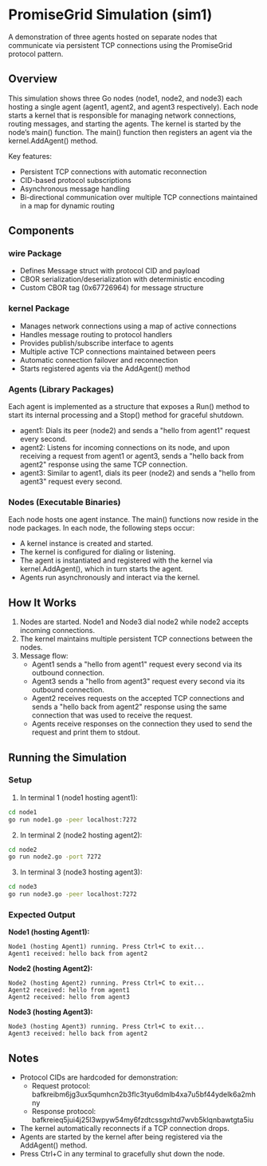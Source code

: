 # PromiseGrid Simulation (sim1)

A demonstration of three agents hosted on separate nodes that communicate via
persistent TCP connections using the PromiseGrid protocol pattern.

## Overview

This simulation shows three Go nodes (node1, node2, and node3) each hosting a
single agent (agent1, agent2, and agent3 respectively). Each node starts a
kernel that is responsible for managing network connections, routing messages,
and starting the agents. The kernel is started by the node’s main() function.
The main() function then registers an agent via the kernel.AddAgent() method.

Key features:

- Persistent TCP connections with automatic reconnection
- CID-based protocol subscriptions
- Asynchronous message handling
- Bi-directional communication over multiple TCP connections maintained in
  a map for dynamic routing

## Components

### wire Package
- Defines Message struct with protocol CID and payload
- CBOR serialization/deserialization with deterministic encoding
- Custom CBOR tag (0x67726964) for message structure

### kernel Package
- Manages network connections using a map of active connections
- Handles message routing to protocol handlers
- Provides publish/subscribe interface to agents
- Multiple active TCP connections maintained between peers
- Automatic connection failover and reconnection
- Starts registered agents via the AddAgent() method

### Agents (Library Packages)
Each agent is implemented as a structure that exposes a Run() method to
start its internal processing and a Stop() method for graceful shutdown.
- agent1: Dials its peer (node2) and sends a "hello from agent1"
  request every second.
- agent2: Listens for incoming connections on its node, and upon receiving a
  request from agent1 or agent3, sends a "hello back from agent2" response
  using the same TCP connection.
- agent3: Similar to agent1, dials its peer (node2) and sends a "hello from
  agent3" request every second.

### Nodes (Executable Binaries)
Each node hosts one agent instance. The main() functions now reside in the
node packages. In each node, the following steps occur:
- A kernel instance is created and started.
- The kernel is configured for dialing or listening.
- The agent is instantiated and registered with the kernel via
  kernel.AddAgent(), which in turn starts the agent.
- Agents run asynchronously and interact via the kernel.

## How It Works

1. Nodes are started. Node1 and Node3 dial node2 while node2 accepts incoming
   connections.
2. The kernel maintains multiple persistent TCP connections between the nodes.
3. Message flow:
   - Agent1 sends a "hello from agent1" request every second via its outbound
     connection.
   - Agent3 sends a "hello from agent3" request every second via its outbound
     connection.
   - Agent2 receives requests on the accepted TCP connections and sends a
     "hello back from agent2" response using the same connection that was used
     to receive the request.
   - Agents receive responses on the connection they used to send the request
     and print them to stdout.

## Running the Simulation

### Setup
1. In terminal 1 (node1 hosting agent1):
```bash
cd node1
go run node1.go -peer localhost:7272
```

2. In terminal 2 (node2 hosting agent2):
```bash
cd node2
go run node2.go -port 7272
```

3. In terminal 3 (node3 hosting agent3):
```bash
cd node3
go run node3.go -peer localhost:7272
```

### Expected Output

**Node1 (hosting Agent1):**
```
Node1 (hosting Agent1) running. Press Ctrl+C to exit...
Agent1 received: hello back from agent2
```

**Node2 (hosting Agent2):**
```
Node2 (hosting Agent2) running. Press Ctrl+C to exit...
Agent2 received: hello from agent1
Agent2 received: hello from agent3
```

**Node3 (hosting Agent3):**
```
Node3 (hosting Agent3) running. Press Ctrl+C to exit...
Agent3 received: hello back from agent2
```

## Notes

- Protocol CIDs are hardcoded for demonstration:
  - Request protocol:
    bafkreibm6jg3ux5qumhcn2b3flc3tyu6dmlb4xa7u5bf44ydelk6a2mhny
  - Response protocol:
    bafkreieq5jui4j25l3wpyw54my6fzdtcssgxhtd7wvb5klqnbawtgta5iu
- The kernel automatically reconnects if a TCP connection drops.
- Agents are started by the kernel after being registered via the
  AddAgent() method.
- Press Ctrl+C in any terminal to gracefully shut down the node.
